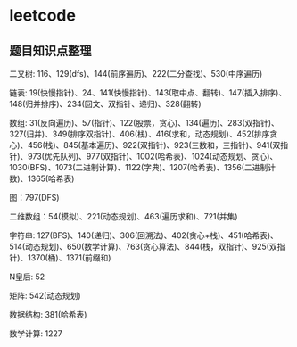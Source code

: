 # leetcode

## 题目知识点整理

二叉树: 116、129(dfs)、144(前序遍历)、222(二分查找)、530(中序遍历)

链表: 19(快慢指针)、24、141(快慢指针)、143(取中点、翻转)、147(插入排序)、148(归并排序)、234(回文、双指针、递归)、328(翻转)

数组: 31(反向遍历)、57(指针)、122(股票，贪心)、134(遍历)、283(双指针)、327(归并)、349(排序双指针)、406(栈)、416(求和，动态规划)、452(排序贪心)、456(栈)、845(基本遍历)、922(双指针)、923(三数和，三指针)、941(双指针)、973(优先队列)、977(双指针)、1002(哈希表)、1024(动态规划、贪心)、1030(BFS)、1073(二进制计算)、1122(字典)、1207(哈希表)、1356(二进制计数)、1365(哈希表)

图：797(DFS)

二维数组：54(模拟)、221(动态规划)、463(遍历求和)、721(并集)

字符串: 127(BFS)、140(递归)、306(回溯法)、402(贪心+栈)、451(哈希表)、514(动态规划)、650(数学计算)、763(贪心算法)、844(栈，双指针)、925(双指针)、1370(桶)、1371(前缀和)

N皇后: 52

矩阵: 542(动态规划)

数据结构: 381(哈希表)

数学计算: 1227
